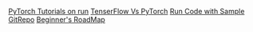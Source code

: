[PyTorch Tutorials on run](https://pytorch.org/tutorials/)
[TenserFlow Vs PyTorch](https://medium.com/@UdacityINDIA/tensorflow-or-pytorch-the-force-is-strong-with-which-one-68226bb7dab4)
[Run Code with Sample GitRepo](https://github.com/yunjey/pytorch-tutorial)
[Beginner's RoadMap](https://pytorch.org/tutorials/beginner/pytorch_with_examples.html)
